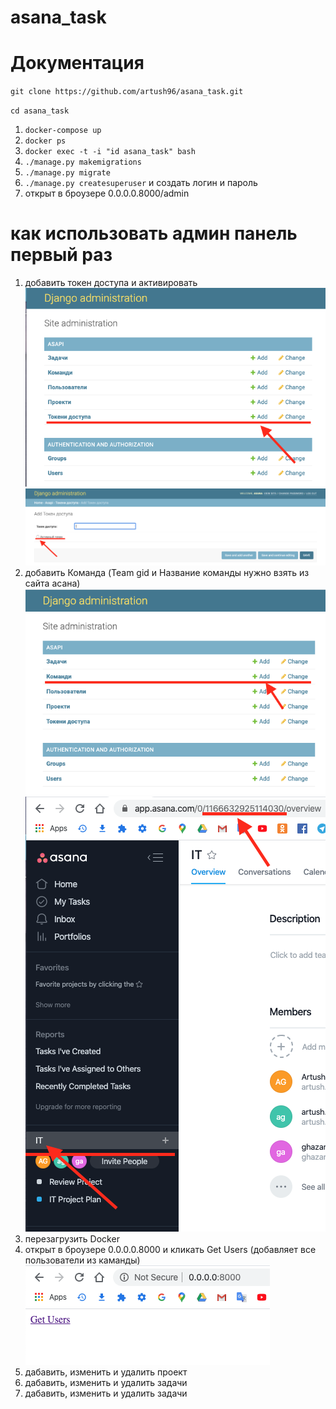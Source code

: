 # asana_task

# Документация

`git clone https://github.com/artush96/asana_task.git`

`cd asana_task`

1. `docker-compose up`
2. `docker ps`
3. `docker exec -t -i "id asana_task" bash`
4. `./manage.py makemigrations`
5. `./manage.py migrate`
6. `./manage.py createsuperuser` и создать логин и пароль
7. открыт в броузере 0.0.0.0.8000/admin

# как использовать админ панель первый раз

1. добавить токен доступа и активировать
![Иллюстрация к проекту](https://github.com/artush96/images/raw/master/token.png)
![Иллюстрация к проекту](https://github.com/artush96/images/raw/master/aktivacia_tokena.png)
2. добавить Команда (Team gid и Название команды нужно взять из сайта асана)
![Иллюстрация к проекту](https://github.com/artush96/images/raw/master/kamanda.png)
![Иллюстрация к проекту](https://github.com/artush96/images/raw/master/gid_i_name_kamandi.png)
3. перезагрузить Docker
4. открыт в броузере 0.0.0.0.8000 и кликать Get Users (добавляет все пользователи из каманды)
![Иллюстрация к проекту](https://github.com/artush96/images/raw/master/get_users.png)
5. дабавить, изменить и удалить проект
6. дабавить, изменить и удалить задачи
6. дабавить, изменить и удалить задачи




